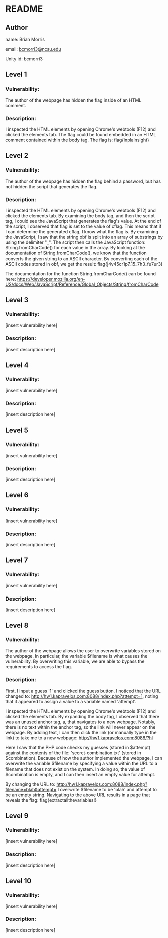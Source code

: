 # README
## Author

name: Brian Morris

email: bcmorri3@ncsu.edu

Unity id: bcmorri3

## Level 1
### Vulnerability:
The author of the webpage has hidden the flag inside of an HTML comment.
### Description:
I inspected the HTML elements by opening Chrome's webtools (F12) and clicked the elements tab. The flag could be found embedded in an HTML comment contained within the body tag. The flag is: flag{inplainsight}

## Level 2
### Vulnerability:
The author of the webpage has hidden the flag behind a password, but has not hidden the script that generates the flag.
### Description:
I inspected the HTML elements by opening Chrome's webtools (F12) and clicked the elements tab. By examining the body tag, and then the script tag, I could see the JavaScript that generates the flag's value. At the end of the script, I observed that flag is set to the value of cflag. This means that if I can determine the generated cflag, I know what the flag is. By examining the JavaScript, I saw that the string obf is split into an array of substrings by using the delimiter "_". The script then calls the JavaScript function: String.fromCharCode() for each value in the array. By looking at the documentation of String.fromCharCode(), we know that the function converts the given string to an ASCII character. By converting each of the ASCII codes stored in obf, we get the result: flag{j4v45cr1p7_15_7h3_fu7ur3}

The documentation for the function String.fromCharCode() can be found here: https://developer.mozilla.org/en-US/docs/Web/JavaScript/Reference/Global_Objects/String/fromCharCode

## Level 3
### Vulnerability:
[insert vulnerability here]
### Description:
[insert description here]

## Level 4
### Vulnerability:
[insert vulnerability here]
### Description:
[insert description here]

## Level 5
### Vulnerability:
[insert vulnerability here]
### Description:
[insert description here]

## Level 6
### Vulnerability:
[insert vulnerability here]
### Description:
[insert description here]

## Level 7
### Vulnerability:
[insert vulnerability here]
### Description:
[insert description here]

## Level 8
### Vulnerability:
The author of the webpage allows the user to overwrite variables stored on the webpage. In particular, the variable $filename is what causes the vulnerability. By overwriting this variable, we are able to bypass the requirements to access the flag.
### Description:
First, I input a guess '1' and clicked the guess button. I noticed that the URL changed to: http://hw1.kapravelos.com:8088/index.php?attempt=1, noting that it appeared to assign a value to a variable named 'attempt'.

I inspected the HTML elements by opening Chrome's webtools (F12) and clicked the elements tab. By expanding the body tag, I observed that there was an unused anchor tag, a, that navigates to a new webpage. Notably, there is no text within the anchor tag, so the link will never appear on the webpage. By adding text, I can then click the link (or manually type in the link) to take me to a new webpage: http://hw1.kapravelos.com:8088/?hl

Here I saw that the PHP code checks my guesses (stored in $attempt) against the contents of the file: 'secret-combination.txt' (stored in $combination). Because of how the author implemented the webpage, I can overwrite the variable $filename by specifying a value within the URL to a filename that does not exist on the system. In doing so, the value of $combination is empty, and I can then insert an empty value for attempt.

By changing the URL to: http://hw1.kapravelos.com:8088/index.php?filename=blah&attempt= I overwrite $filename to be 'blah' and attempt to be an empty string. Navigating to the above URL results in a page that reveals the flag: flag{extractallthevariables!}

## Level 9
### Vulnerability:
[insert vulnerability here]
### Description:
[insert description here]

## Level 10
### Vulnerability:
[insert vulnerability here]
### Description:
[insert description here]
